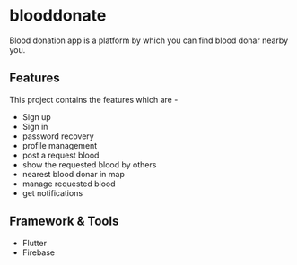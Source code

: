 # blooddonate

Blood donation app is a platform by which you can find blood donar nearby you.

## Features

This project contains the features which are -
  - Sign up
  - Sign in
  - password recovery
  - profile management
  - post a request blood
  - show the requested blood by others
  - nearest blood donar in map
  - manage requested blood
  - get notifications

## Framework & Tools
  - Flutter
  - Firebase
